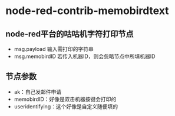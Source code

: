 # node-red-contrib-memobirdtext

## node-red平台的咕咕机字符打印节点

* msg.payload 输入需打印的字符串
* msg.memobirdID 若传入机器ID，则会忽略节点中所填机器ID

## 节点参数

* ak：自己发邮件申请
* memobirdID：好像是双击机器按键会打印的
* useridentifying：这个好像是自定义随便填的